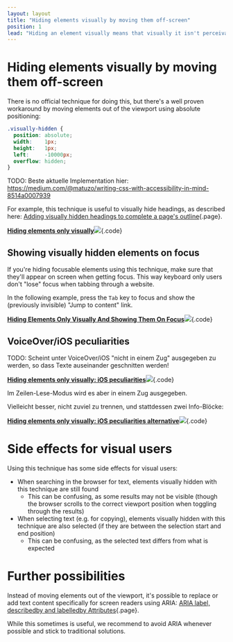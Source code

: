 ```yaml
---
layout: layout
title: "Hiding elements visually by moving them off-screen"
position: 1
lead: "Hiding an element visually means that visually it isn't perceivable, but non-visual clients (e.g. screen readers) still perceive it."
---
```


# Hiding elements visually by moving them off-screen

There is no official technique for doing this, but there's a well proven workaround by moving elements out of the viewport using absolute positioning:

```css
.visually-hidden {
  position: absolute;
  width:    1px;
  height:   1px;
  left:     -10000px;
  overflow: hidden;
}
```

TODO: Beste aktuelle Implementation hier: <https://medium.com/@matuzo/writing-css-with-accessibility-in-mind-8514a0007939>

For example, this technique is useful to visually hide headings, as described here: [Adding visually hidden headings to complete a page's outline](/part--examples-of-accessibility-patterns---introduction/heading-outlines/adding-visually-hidden-headings-to-complete-a-pages-outline){.page}.

[**Hiding elements only visually**![](https://s3-us-west-2.amazonaws.com/i.cdpn.io/1279260.EwxJgN.small.b8210f2e-a0a8-4e88-860d-44350a67f06b.png)](https://codepen.io/accessibility-developer-guide/pen/EwxJgN){.code}

## Showing visually hidden elements on focus

If you're hiding focusable elements using this technique, make sure that they'll appear on screen when getting focus. This way keyboard only users don't "lose" focus when tabbing through a website.

In the following example, press the `Tab` key to focus and show the (previously invisible) "Jump to content" link.

[**Hiding Elements Only Visually And Showing Them On Focus**![](https://s3-us-west-2.amazonaws.com/i.cdpn.io/1279260.aydLwr.small.faea00e6-ca14-43e6-b1b3-d68ce46e8b01.png)](https://codepen.io/accessibility-developer-guide/pen/aydLwr){.code}

## VoiceOver/iOS peculiarities

TODO: Scheint unter VoiceOver/iOS "nicht in einem Zug" ausgegeben zu werden, so dass Texte auseinander geschnitten werden!

[**Hiding elements only visually: iOS peculiarities**![](https://s3-us-west-2.amazonaws.com/i.cdpn.io/1279260.LzEqPd.small.890c3ba3-e6f8-499f-a968-2d7f763b4a5c.png)](https://codepen.io/accessibility-developer-guide/pen/LzEqPd){.code}

Im Zeilen-Lese-Modus wird es aber in einem Zug ausgegeben.

Vielleicht besser, nicht zuviel zu trennen, und stattdessen zwei Info-Blöcke:

[**Hiding elements only visually: iOS peculiarities alternative**![](https://s3-us-west-2.amazonaws.com/i.cdpn.io/1279260.QqwYdN.small.f0577e05-8f6f-455c-99ad-194f84d6993a.png)](https://codepen.io/accessibility-developer-guide/pen/QqwYdN){.code}

# Side effects for visual users

Using this technique has some side effects for visual users:

- When searching in the browser for text, elements visually hidden with this technique are still found
    - This can be confusing, as some results may not be visible (though the browser scrolls to the correct viewport position when toggling through the results)
- When selecting text (e.g. for copying), elements visually hidden with this technique are also selected (if they are between the selection start and end position)
    - This can be confusing, as the selected text differs from what is expected

# Further possibilities

Instead of moving elements out of the viewport, it's possible to replace or add text content specifically for screen readers using ARIA: [ARIA label, describedby and labelledby Attributes](/part--examples-of-accessibility-patterns---introduction/sensible-usage-of-aria-roles-and-attributes/aria-label--describedby-and-labelledby-attributes){.page}.

While this sometimes is useful, we recommend to avoid ARIA whenever possible and stick to traditional solutions.